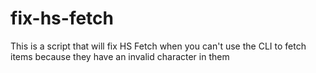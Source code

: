 # fix-hs-fetch
This is a script that will fix HS Fetch when you can't use the CLI to fetch items because they have an invalid character in them
